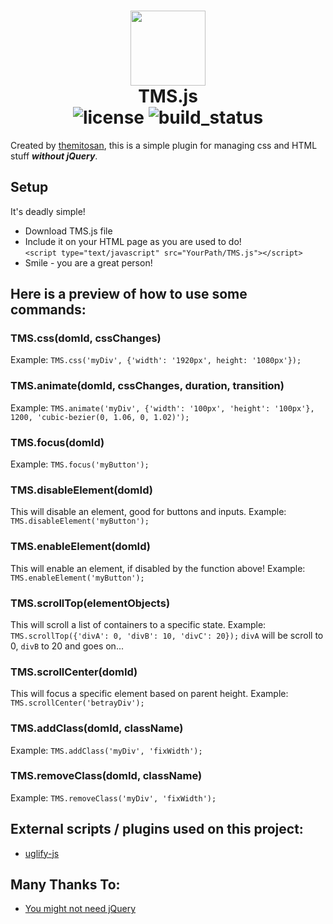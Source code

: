 <h1 align="center">
	<img src="https://raw.githubusercontent.com/themitosan/TMS.js/main/tmsjs.png" width="120">
	<br><b>TMS.js</b><br>
	<img src="https://img.shields.io/github/license/themitosan/TMS.js" alt="license">
	<img src="https://img.shields.io/github/actions/workflow/status/themitosan/TMS.js/main.yaml" alt="build_status">
</h1>

Created by [themitosan](https://themitosan.github.io/), this is a simple plugin for managing css and HTML stuff ___without jQuery___.

## Setup
It's deadly simple!
- Download TMS.js file
- Include it on your HTML page as you are used to do!<br>`<script type="text/javascript" src="YourPath/TMS.js"></script>`
- Smile - you are a great person!

## Here is a preview of how to use some commands:

### TMS.css(domId, cssChanges)
Example: ```TMS.css('myDiv', {'width': '1920px', height: '1080px'});```

### TMS.animate(domId, cssChanges, duration, transition)
Example: ```TMS.animate('myDiv', {'width': '100px', 'height': '100px'}, 1200, 'cubic-bezier(0, 1.06, 0, 1.02)');```

### TMS.focus(domId)
Example: ```TMS.focus('myButton');```

### TMS.disableElement(domId)
This will disable an element, good for buttons and inputs.
Example: ```TMS.disableElement('myButton');```

### TMS.enableElement(domId)
This will enable an element, if disabled by the function above!
Example: ```TMS.enableElement('myButton');```

### TMS.scrollTop(elementObjects)
This will scroll a list of containers to a specific state.
Example: ```TMS.scrollTop({'divA': 0, 'divB': 10, 'divC': 20});```
`divA` will be scroll to 0, `divB` to 20 and goes on...

### TMS.scrollCenter(domId)
This will focus a specific element based on parent height.
Example: ```TMS.scrollCenter('betrayDiv');```

### TMS.addClass(domId, className)
Example: ```TMS.addClass('myDiv', 'fixWidth');```

### TMS.removeClass(domId, className)
Example: ```TMS.removeClass('myDiv', 'fixWidth');```

## External scripts / plugins used on this project:
- [uglify-js](https://www.npmjs.com/package/uglify-js)

## Many Thanks To:
- [You might not need jQuery](http://youmightnotneedjquery.com/)